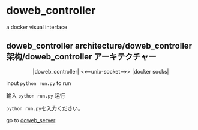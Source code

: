 # doweb_controller
a docker visual interface

## doweb_controller architecture/doweb_controller架构/doweb_controller アーキテクチャー
<center> |doweb_controller| <<==unix-socket==>> |docker socks|</center>

input `python run.py` to run

输入 `python run.py` 运行

`python run.py`を入力ください。 

go to [doweb_server](https://github.com/ChoungJX/doweb_server)